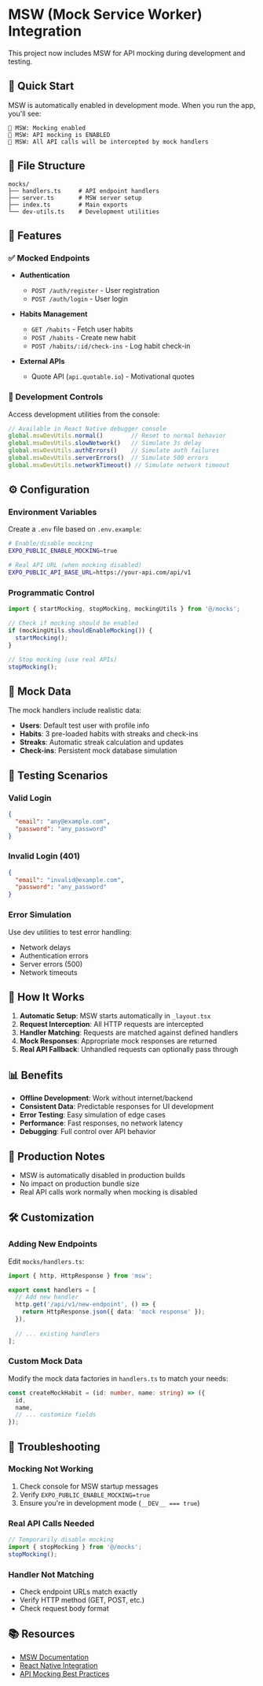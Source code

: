 # MSW (Mock Service Worker) Integration

This project now includes MSW for API mocking during development and testing.

## 🚀 Quick Start

MSW is automatically enabled in development mode. When you run the app, you'll see:

```
🔧 MSW: Mocking enabled
🔧 MSW: API mocking is ENABLED
🔧 MSW: All API calls will be intercepted by mock handlers
```

## 📁 File Structure

```
mocks/
├── handlers.ts     # API endpoint handlers
├── server.ts       # MSW server setup
├── index.ts        # Main exports
└── dev-utils.ts    # Development utilities
```

## 🎯 Features

### ✅ Mocked Endpoints

- **Authentication**
  - `POST /auth/register` - User registration
  - `POST /auth/login` - User login
  
- **Habits Management**
  - `GET /habits` - Fetch user habits
  - `POST /habits` - Create new habit
  - `POST /habits/:id/check-ins` - Log habit check-in
  
- **External APIs**
  - Quote API (`api.quotable.io`) - Motivational quotes

### 🔧 Development Controls

Access development utilities from the console:

```javascript
// Available in React Native debugger console
global.mswDevUtils.normal()        // Reset to normal behavior
global.mswDevUtils.slowNetwork()   // Simulate 3s delay
global.mswDevUtils.authErrors()    // Simulate auth failures
global.mswDevUtils.serverErrors()  // Simulate 500 errors
global.mswDevUtils.networkTimeout() // Simulate network timeout
```

## ⚙️ Configuration

### Environment Variables

Create a `.env` file based on `.env.example`:

```bash
# Enable/disable mocking
EXPO_PUBLIC_ENABLE_MOCKING=true

# Real API URL (when mocking disabled)
EXPO_PUBLIC_API_BASE_URL=https://your-api.com/api/v1
```

### Programmatic Control

```typescript
import { startMocking, stopMocking, mockingUtils } from '@/mocks';

// Check if mocking should be enabled
if (mockingUtils.shouldEnableMocking()) {
  startMocking();
}

// Stop mocking (use real APIs)
stopMocking();
```

## 📝 Mock Data

The mock handlers include realistic data:

- **Users**: Default test user with profile info
- **Habits**: 3 pre-loaded habits with streaks and check-ins
- **Streaks**: Automatic streak calculation and updates
- **Check-ins**: Persistent mock database simulation

## 🧪 Testing Scenarios

### Valid Login
```json
{
  "email": "any@example.com",
  "password": "any_password"
}
```

### Invalid Login (401)
```json
{
  "email": "invalid@example.com", 
  "password": "any_password"
}
```

### Error Simulation
Use dev utilities to test error handling:
- Network delays
- Authentication errors  
- Server errors (500)
- Network timeouts

## 🔄 How It Works

1. **Automatic Setup**: MSW starts automatically in `_layout.tsx`
2. **Request Interception**: All HTTP requests are intercepted
3. **Handler Matching**: Requests are matched against defined handlers
4. **Mock Responses**: Appropriate mock responses are returned
5. **Real API Fallback**: Unhandled requests can optionally pass through

## 📊 Benefits

- **Offline Development**: Work without internet/backend
- **Consistent Data**: Predictable responses for UI development
- **Error Testing**: Easy simulation of edge cases
- **Performance**: Fast responses, no network latency
- **Debugging**: Full control over API behavior

## 🚦 Production Notes

- MSW is automatically disabled in production builds
- No impact on production bundle size
- Real API calls work normally when mocking is disabled

## 🛠️ Customization

### Adding New Endpoints

Edit `mocks/handlers.ts`:

```typescript
import { http, HttpResponse } from 'msw';

export const handlers = [
  // Add new handler
  http.get('/api/v1/new-endpoint', () => {
    return HttpResponse.json({ data: 'mock response' });
  }),
  
  // ... existing handlers
];
```

### Custom Mock Data

Modify the mock data factories in `handlers.ts` to match your needs:

```typescript
const createMockHabit = (id: number, name: string) => ({
  id,
  name,
  // ... customize fields
});
```

## 🐛 Troubleshooting

### Mocking Not Working
1. Check console for MSW startup messages
2. Verify `EXPO_PUBLIC_ENABLE_MOCKING=true`
3. Ensure you're in development mode (`__DEV__ === true`)

### Real API Calls Needed
```typescript
// Temporarily disable mocking
import { stopMocking } from '@/mocks';
stopMocking();
```

### Handler Not Matching
- Check endpoint URLs match exactly
- Verify HTTP method (GET, POST, etc.)
- Check request body format

## 📚 Resources

- [MSW Documentation](https://mswjs.io/)
- [React Native Integration](https://mswjs.io/docs/getting-started/integrate/react-native)
- [API Mocking Best Practices](https://mswjs.io/docs/best-practices)
